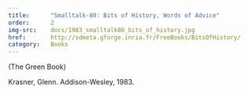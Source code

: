 ```yaml
---
title:      "Smalltalk-80: Bits of History, Words of Advice"
order:      2
img-src:    docs/1983_smalltalk80_bits_of_history.jpg
href:       http://sdmeta.gforge.inria.fr/FreeBooks/BitsOfHistory/
category:   Books
---
```

(The Green Book)

Krasner, Glenn. Addison-Wesley, 1983.